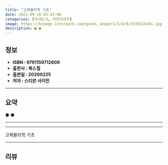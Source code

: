 ```yaml
---
title: "고체물리학 기초"
date: 2021-09-10 03:47:00
categories: [국내도서, 자연과과학]
image: https://bimage.interpark.com/goods_image/1/5/4/6/333021546s.jpg
description: ● ●
---
```


## **정보**

- **ISBN : 9791159712609**
- **출판사 : 북스힐**
- **출판일 : 20200225**
- **저자 : 스티븐 사이먼**

------



## **요약**

●  ●  

------



------


고체물리학 기초 

------


## **리뷰** 

